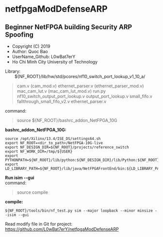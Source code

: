 # netfpgaModDefenseARP
## Beginner NetFPGA building Security ARP Spoofing


- Copyright (C) 2019
- Author: Quoc Bao
- UserName_Github: L0wBat7erY
- Ho Chi Minh City University of Technology

Library: <br />
&nbsp;&nbsp;&nbsp;&nbsp;&nbsp;&nbsp;&nbsp;&nbsp;${NF_ROOT}/lib/hw/std/pcores/nf10_switch_port_lookup_v1_10_a/
> cam.v                   (cam_mod.v)
> ethernet_parser.v       (ethernet_parser_mod.v)
> mac_cam_lut.v           (mac_cam_lut_mod.v)
> run.py
> nf10_switch_output_port_lookup.v
> output_port_lookup.v
> small_fifo.v
> fallthrough_small_fifo_v2.v
> ethernet_parser.v


command: 
> source ${NF_ROOT}/bashrc_addon_NetFPGA_10G


**bashrc_addon_NetFPGA_10G:**
```
source /opt/Xilinx/13.4/ISE_DS/settings64.sh
export NF_ROOT=<dir_to_path>/NetFPGA-10G-live
export NF_DESIGN_DIR=${NF_ROOT}/projects/reference_switch
export NF_WORK_DIR=/tmp/${USER}
export PYTHONPATH=${NF_ROOT}/lib/python:${NF_DESIGN_DIR}/lib/Python:${NF_ROOT}/tools/scripts:
export LD_LIBRARY_PATH=${NF_ROOT}/lib/java/NetFPGAFrontEnd/bin:${LD_LIBRARY_PATH}
```


**Run isim --gui**<br />
command: 
> source compile


**compile:**
```
${NF_ROOT}/tools/bin/nf_test.py sim --major loopback --minor minsize --isim --gui
```

Read modify file in Git for project: <br />
https://github.com/L0wBat7erY/netfpgaModDefenseARP